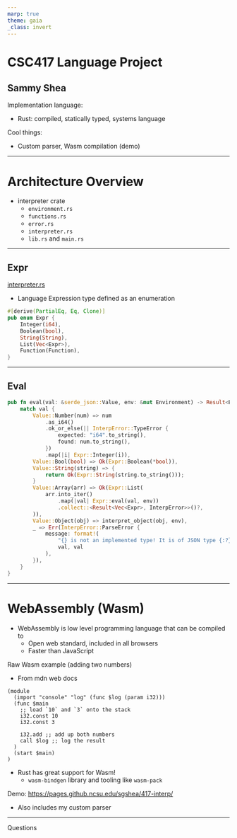 ```yaml
---
marp: true
theme: gaia
_class: invert
---
```


# CSC417 Language Project
## Sammy Shea

Implementation language:
- Rust: compiled, statically typed, systems language

Cool things:
- Custom parser, Wasm compilation (demo)

---

# Architecture Overview
- interpreter crate
	- `environment.rs`
	- `functions.rs`
	- `error.rs`
	- `interpreter.rs`
	- `lib.rs` and `main.rs`


---
## Expr
[interpreter.rs](interpreter/src/interpreter.rs)

- Language Expression type defined as an enumeration

```rust
#[derive(PartialEq, Eq, Clone)]
pub enum Expr {
    Integer(i64),
    Boolean(bool),
    String(String),
    List(Vec<Expr>),
    Function(Function),
}
```

---

## Eval
```rust
pub fn eval(val: &serde_json::Value, env: &mut Environment) -> Result<Expr, InterpError> {
    match val {
        Value::Number(num) => num
            .as_i64()
            .ok_or_else(|| InterpError::TypeError {
                expected: "i64".to_string(),
                found: num.to_string(),
            })
            .map(|i| Expr::Integer(i)),
        Value::Bool(bool) => Ok(Expr::Boolean(*bool)),
        Value::String(string) => {
            return Ok(Expr::String(string.to_string()));
        }
        Value::Array(arr) => Ok(Expr::List(
            arr.into_iter()
                .map(|val| Expr::eval(val, env))
                .collect::<Result<Vec<Expr>, InterpError>>()?,
        )),
        Value::Object(obj) => interpret_object(obj, env),
        _ => Err(InterpError::ParseError {
            message: format!(
                "{} is not an implemented type! It is of JSON type {:?}",
                val, val
            ),
        }),
    }
}
```

---

# WebAssembly (Wasm)
- WebAssembly is low level programming language that can be compiled to
	- Open web standard, included in all browsers
	- Faster than JavaScript

Raw Wasm example (adding two numbers)
- From mdn web docs
```wasm
(module
  (import "console" "log" (func $log (param i32)))
  (func $main
    ;; load `10` and `3` onto the stack
    i32.const 10
    i32.const 3

    i32.add ;; add up both numbers
    call $log ;; log the result
  )
  (start $main)
)
```

- Rust has great support for Wasm!
	- `wasm-bindgen` library and tooling like `wasm-pack`

Demo: https://pages.github.ncsu.edu/sgshea/417-interp/
- Also includes my custom parser

---

Questions